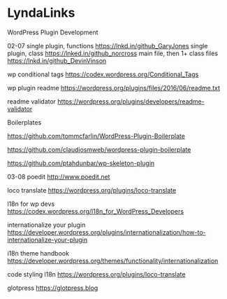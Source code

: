 # LyndaLinks


 WordPress Plugin Development

 02-07
 single plugin, functions
https://lnkd.in/github_GaryJones
 single plugin, class
 https://lnked.in/github_norcross
main file, then 1+ class files
https://lnkd.in/github_DevinVinson

wp conditional tags
https://codex.wordpress.org/Conditional_Tags

wp plugin readme
https://wordpress.org/plugins/files/2016/06/readme.txt

readme validator
https://wordpress.org/plugins/developers/readme-validator

Boilerplates

https://github.com/tommcfarlin/WordPress-Plugin-Boilerplate

https://github.com/claudiosmweb/wordpress-plugin-boilerplate

https://github.com/ptahdunbar/wp-skeleton-plugin

03-08
poedit
http://www.poedit.net

loco translate
https://wordpress.org/plugins/loco-translate

l18n for wp devs
https://codex.wordpress.org/l18n_for_WordPress_Developers

internationalize your plugin
https://developer.wordpress.org/plugins/internationalization/how-to-internationalize-your-plugin

i18n theme handbook
https://developer.wordpress.org/themes/functionality/internationalization

code styling l18n
https://wordpress.org/plugins/loco-translate

glotpress
https://glotpress.blog

